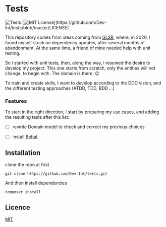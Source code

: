 Tests
=====

![Tests](https://github.com/Dev-Int/tests/workflows/Tests/badge.svg) 
[![MIT License](https://img.shields.io/apm/l/atomic-design-ui.svg?)](https://github.com/Dev-Int/tests/blob/master/LICENSE)

This repository comes from ideas coming from [GLSR](https://github.com/Dev-Int/glsr), where, in 2020, I found myself 
 stuck on dependency updates, after several months of abandonment. At the same time, a friend of mine needed help with
 unit testing.
 
So I started with unit tests, then, along the way, I resumed the desire to develop my project. This one starts from
 scratch, only the entities will not change, to begin with. The domain is there. 😉

To train and create skills, I want to develop according to the DDD vision, and the different testing approaches
 (ATDD, TDD, BDD ...)
 
### Features

To start in the right direction, I start by preparing my [use cases](https://github.com/Dev-Int/tests/labels/use%20case),
 and adding the resulting tests after this list:

- [ ] rewrite Domain model to check and correct my previous choices

- [ ] install [Behat](https://docs.behat.org/en/latest/quick_start.html)

## Installation

clone the repo at first
```
git clone https://github.com/Dev-Int/tests.git
```
And then install dependencies
```
composer install
```

## Licence

[MIT](https://choosealicense.com/licenses/mit/)
